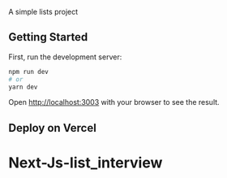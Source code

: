 A simple lists project

## Getting Started

First, run the development server:

```bash
npm run dev
# or
yarn dev
```

Open [http://localhost:3003](http://localhost:3003) with your browser to see the result.



## Deploy on Vercel


# Next-Js-list_interview
